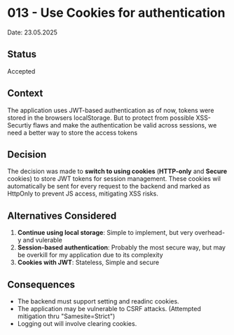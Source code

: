 # 013 - Use Cookies for authentication

Date: 23.05.2025

## Status

Accepted

## Context

The application uses JWT-based authentication as of now, tokens were stored in the browsers localStorage.
But to protect from possible XSS-Securtiy flaws and make the authentication be valid across sessions,
we need a better way to store the access tokens

## Decision

The decision was made to **switch to using cookies** (**HTTP-only** and **Secure** cookies) to store JWT tokens
for session management. These cookies wil automatically be sent for every request to the backend and marked as
HttpOnly to prevent JS access, mitigating XSS risks.

## Alternatives Considered

1. **Continue using local storage**: Simple to implement, but very overhead-y and vulerable
2. **Session-based authentication**: Probably the most secure way, but may be overkill for my application due to its complexity
3. **Cookies with JWT**: Stateless, Simple and secure

## Consequences

- The backend must support setting and readinc cookies.
- The application may be vulnerable to CSRF attacks. (Attempted mitigation thru "Samesite=Strict")
- Logging out will involve clearing cookies.
